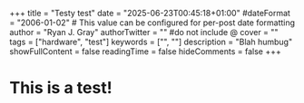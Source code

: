 +++
title = "Testy test"
date = "2025-06-23T00:45:18+01:00"
#dateFormat = "2006-01-02" # This value can be configured for per-post date formatting
author = "Ryan J. Gray"
authorTwitter = "" #do not include @
cover = ""
tags = ["hardware", "test"]
keywords = ["", ""]
description = "Blah humbug"
showFullContent = false
readingTime = false
hideComments = false
+++
# This is a test!
